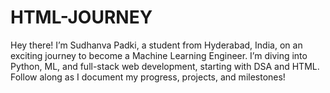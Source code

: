 # HTML-JOURNEY
Hey there! I’m Sudhanva Padki, a student from Hyderabad, India, on an exciting journey to become a Machine Learning Engineer. I’m diving into Python, ML, and full-stack web development, starting with DSA and HTML. Follow along as I document my progress, projects, and milestones!
